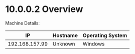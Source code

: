 # 10.0.0.2 Overview

Machine Details:

|IP|Hostname|Operating System|
|---|---|---|
192.168.157.99|Unknown|Windows|